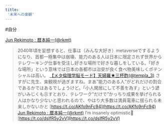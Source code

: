 ```yaml
---
title:
 '未来への楽観'
---
```


#自分

[Jun Rekimoto : 暦本純一(@rkmt)](https://twitter.com/rkmt/status/1488842224184205315)
> 2040年頃を妄想すると、仕事は（みんな大好き）metaverseでするようになり、首都一極集中は崩壊、能力のある人は日本に限定されず世界からテレワーキング仕事を受注し好きな場所で好きな暮しをしている。「好きな場所」という意味では日本の各都市は治安が良く食べ物美味しくポテンシャルは高い。
[【メタ倫理学脳モード】天婦羅★三杯酢(@templa_3)](https://twitter.com/templa_3/status/1488847973488693249)
> さすがに先生、楽観視が過ぎますね。まあ”能力のある人”がどれだけの割合であるかではあるでしょうけど。「小人閑居にして不善を為す」という諺がいみじくも示すとおり、テレワーク”だけで”かっちり成果を挙げられる人はかなり少ないと思われるので、やはり大多数は満員電車に揺られる未来しかないかと [https://t.co/AKfo9nFc94](https://t.co/AKfo9nFc94)
[Jun Rekimoto : 暦本純一(@rkmt)](https://twitter.com/rkmt/status/1488848762562748417)
> l’m insanely optimistic🤗 [https://t.co/dslfR5y2vV](https://t.co/dslfR5y2vV)
